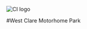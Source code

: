 ![CI logo](https://codeinstitute.s3.amazonaws.com/fullstack/ci_logo_small.png)

#West Clare Motorhome Park
